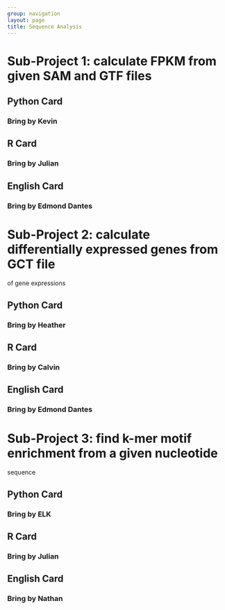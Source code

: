 ```yaml
---
group: navigation
layout: page
title: Sequence Analysis
---
```




# Sub-Project 1: calculate FPKM from given SAM and GTF files

## Python Card
### Bring by Kevin


## R Card
### Bring by Julian


## English Card
### Bring by Edmond Dantes




# Sub-Project 2: calculate differentially expressed genes from GCT file
of gene expressions

## Python Card
### Bring by Heather


## R Card
### Bring by Calvin


## English Card
### Bring by Edmond Dantes



# Sub-Project 3: find k-mer motif enrichment from a given nucleotide
sequence

## Python Card
### Bring by ELK


## R Card
### Bring by Julian


## English Card
### Bring by Nathan
